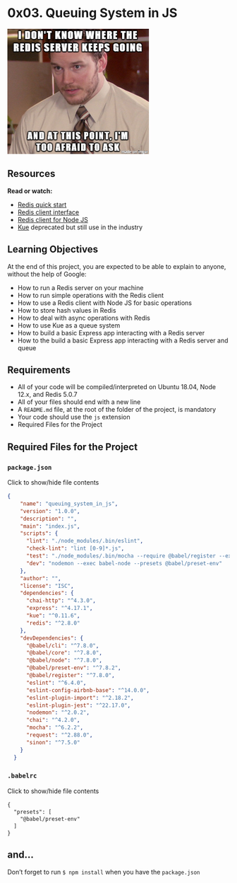 # 0x03. Queuing System in JS
![Alt text](image.png)

## Resources
**Read or watch:**

- [Redis quick start](https://intranet.alxswe.com/rltoken/8xeApIhnxgFZkgn54BiIeA)
- [Redis client interface](https://intranet.alxswe.com/rltoken/1rq3ral-3C5O1t67dbGcWg)
- [Redis client for Node JS](https://intranet.alxswe.com/rltoken/mRftfl67BrNvl-RM5JQfUA)
- [Kue](https://intranet.alxswe.com/rltoken/yTC3Ci2IV2US24xJsBfMgQ) deprecated but still use in the industry

## Learning Objectives
At the end of this project, you are expected to be able to explain to anyone, without the help of Google:

- How to run a Redis server on your machine
- How to run simple operations with the Redis client
- How to use a Redis client with Node JS for basic operations
- How to store hash values in Redis
- How to deal with async operations with Redis
- How to use Kue as a queue system
- How to build a basic Express app interacting with a Redis server
- How to the build a basic Express app interacting with a Redis server and queue

## Requirements
- All of your code will be compiled/interpreted on Ubuntu 18.04, Node 12.x, and Redis 5.0.7
- All of your files should end with a new line
- A `README.md` file, at the root of the folder of the project, is mandatory
- Your code should use the `js` extension
- Required Files for the Project

## Required Files for the Project
### `package.json`
Click to show/hide file contents
``` json
{
    "name": "queuing_system_in_js",
    "version": "1.0.0",
    "description": "",
    "main": "index.js",
    "scripts": {
      "lint": "./node_modules/.bin/eslint",
      "check-lint": "lint [0-9]*.js",
      "test": "./node_modules/.bin/mocha --require @babel/register --exit",
      "dev": "nodemon --exec babel-node --presets @babel/preset-env"
    },
    "author": "",
    "license": "ISC",
    "dependencies": {
      "chai-http": "^4.3.0",
      "express": "^4.17.1",
      "kue": "^0.11.6",
      "redis": "^2.8.0"
    },
    "devDependencies": {
      "@babel/cli": "^7.8.0",
      "@babel/core": "^7.8.0",
      "@babel/node": "^7.8.0",
      "@babel/preset-env": "^7.8.2",
      "@babel/register": "^7.8.0",
      "eslint": "^6.4.0",
      "eslint-config-airbnb-base": "^14.0.0",
      "eslint-plugin-import": "^2.18.2",
      "eslint-plugin-jest": "^22.17.0",
      "nodemon": "^2.0.2",
      "chai": "^4.2.0",
      "mocha": "^6.2.2",
      "request": "^2.88.0",
      "sinon": "^7.5.0"
    }
  }
```
### `.babelrc`
Click to show/hide file contents
``` shell
{
  "presets": [
    "@babel/preset-env"
  ]
}
```

## and…
Don’t forget to run `$ npm install` when you have the `package.json`


